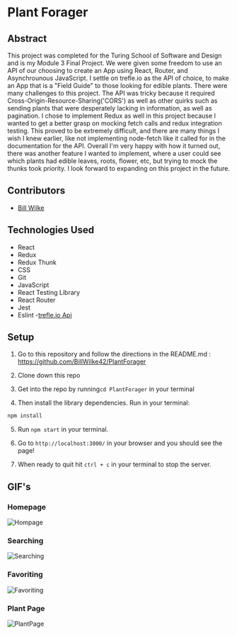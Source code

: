 # Plant Forager

## Abstract

This project was completed for the Turing School of Software and Design and is my Module 3 Final Project. We were given some freedom to use an API of our choosing to create an App using React, Router, and Asynchrounous JavaScript. I settle on trefle.io as the API of choice, to make an App that is a "Field Guide" to those looking for edible plants. There were many challenges to this project. The API was tricky because it required Cross-Origin-Resource-Sharing('CORS') as well as other quirks such as sending plants that were desperately lacking in information, as well as pagination. I chose to implement Redux as well in this project because I wanted to get a better grasp on mocking fetch calls and redux integration testing. This proved to be extremely difficult, and there are many things I wish I knew earlier, like not implementing node-fetch like it called for in the documentation for the API. Overall I'm very happy with how it turned out, there was another feature I wanted to implement, where a user could see which plants had edible leaves, roots, flower, etc, but trying to mock the thunks took priority. I look forward to expanding on this project in the future.

## Contributors
- [Bill Wilke](https://github.com/Billwilke42)


## Technologies Used
- React
- Redux
- Redux Thunk
- CSS
- Git
- JavaScript
- React Testing Library
- React Router
- Jest
- Eslint
-[trefle.io Api](trefle.io)

## Setup

1. Go to this repository and follow the directions in the README.md : https://github.com/BillWilke42/PlantForager

2. Clone down this repo

3. Get into the repo by running```cd PlantForager``` in your terminal

4. Then install the library dependencies. Run in your terminal:

```bash
npm install
```

5. Run `npm start` in your terminal. 

6. Go to `http://localhost:3000/` in your browser and you should see the page!

7. When ready to quit hit `ctrl + c` in your terminal to stop the server.


## GIF's

### Homepage
![Hompage](https://giphy.com/gifs/d5kyGuX6VbhO0PLYEp)
### Searching
![Searching](https://media.giphy.com/media/WQr4OdCnlGpc37ldtK/giphy.gif)
### Favoriting
![Favoriting](https://media.giphy.com/media/hqV0QQd6NAC46oizty/giphy.gif)
### Plant Page
![PlantPage](https://media.giphy.com/media/XbrhEOfyK6SRLTXwxW/giphy.gif)
